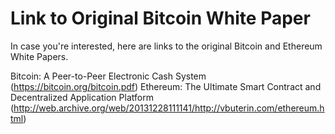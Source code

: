 #   Link to Original Bitcoin White Paper
In case you're interested, here are links to the original Bitcoin and Ethereum White Papers.

Bitcoin: A Peer-to-Peer Electronic Cash System (https://bitcoin.org/bitcoin.pdf)
Ethereum: The Ultimate Smart Contract and Decentralized Application Platform (http://web.archive.org/web/20131228111141/http://vbuterin.com/ethereum.html)
